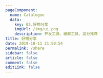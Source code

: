 ```yaml
---
pageComponent: 
  name: Catalogue
  data: 
    key: 03.好物分享
    imgUrl: /img/ui.png
    description: 开发工具、破解工具、高分推荐
title: 好物分享
date: 2019-10-11 21:50:54
permalink: /share
sidebar: false
article: false
comment: false
editLink: false
---
```

